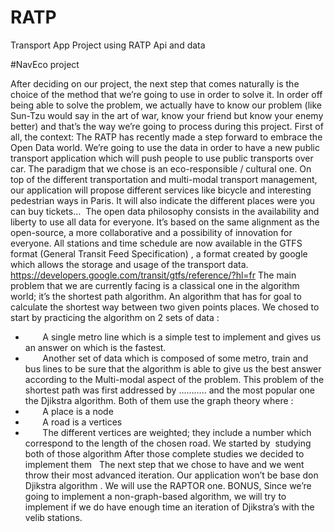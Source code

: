 # RATP
Transport App Project using RATP Api and data 

#NavEco project 

After deciding on our project, the next step that comes naturally is the choice of the method that we’re going to use in order to solve it.
In order off being able to solve the problem, we actually have to know our problem (like Sun-Tzu would say in the art of war, know your friend but know your enemy better) and that’s the way we’re going to process during this project.
First of all, the context:
The RATP has recently made a step forward to embrace the Open Data world.
We’re going to use the data in order to have a new public transport application which will push people to use public transports over car.
The paradigm that we chose is an eco-responsible / cultural one. On top of the different transportation and multi-modal transport management, our application will propose different services like bicycle and interesting pedestrian ways in Paris. It will also indicate the different places were you can buy tickets…
 The open data philosophy consists in the availability and liberty to use all data for everyone.
It’s based on the same alignment as the open-source, a more collaborative and a possibility of innovation for everyone.
All stations and time schedule are now available in the GTFS format (General Transit Feed Specification) , a format created by google which allows the storage and usage of the transport data.  
https://developers.google.com/transit/gtfs/reference/?hl=fr
The main problem that we are currently facing is a classical one in the algorithm world; it’s the shortest path algorithm.
An algorithm that has for goal to calculate the shortest way between two given points places.
We chosed to start by practicing the algorithm on 2 sets of data :
-        A single metro line which is a simple test to implement and gives us an answer on which is the fastest.
-        Another set of data which is composed of some metro, train and bus lines to be sure that the algorithm is able to give us the best answer according to the Multi-modal aspect of the problem.
This problem of the shortest path was first addressed by ……….. and the most popular one the Djikstra algorithm.
Both of them use the graph theory where :
-        A place is a node
-        A road is a vertices
-        The different vertices are weighted; they include a number which correspond to the length of the chosen road.
We started by  studying both of those algorithm
After those complete studies we decided to implement them
  The next step that we chose to have and we went throw their most advanced iteration.
Our application won’t be base don Djikstra algorithm . We will use the RAPTOR one.
BONUS, Since we’re going to implement a non-graph-based algorithm, we will try to implement if we do have enough time an iteration of Djikstra’s with the velib stations.
